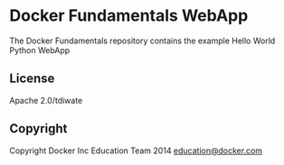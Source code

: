 Docker Fundamentals WebApp
==========================

The Docker Fundamentals repository contains the example Hello World Python WebApp

## License

Apache 2.0/tdiwate

## Copyright

Copyright Docker Inc Education Team 2014 <education@docker.com>
